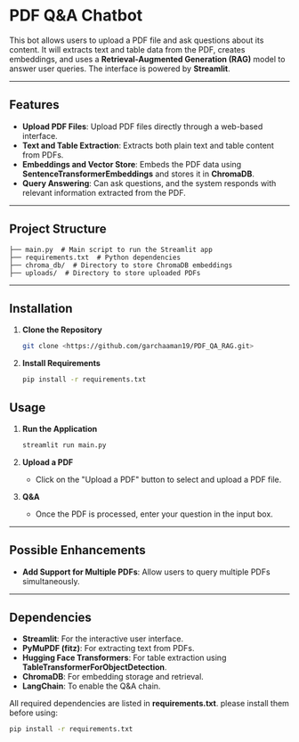 # PDF Q&A Chatbot

This bot allows users to upload a PDF file and ask questions about its content. It will extracts text and table data from the PDF, creates embeddings, and uses a **Retrieval-Augmented Generation (RAG)** model to answer user queries. The interface is powered by **Streamlit**.

---

## **Features**
- **Upload PDF Files**: Upload PDF files directly through a web-based interface.
- **Text and Table Extraction**: Extracts both plain text and table content from PDFs.
- **Embeddings and Vector Store**: Embeds the PDF data using **SentenceTransformerEmbeddings** and stores it in **ChromaDB**.
- **Query Answering**: Can ask questions, and the system responds with relevant information extracted from the PDF.

---

## **Project Structure**
```
├── main.py  # Main script to run the Streamlit app
├── requirements.txt  # Python dependencies
├── chroma_db/  # Directory to store ChromaDB embeddings
├── uploads/  # Directory to store uploaded PDFs
```

---

## **Installation**

1. **Clone the Repository**
   ```bash
   git clone <https://github.com/garchaaman19/PDF_QA_RAG.git>
   ```

2. **Install Requirements**
   ```bash
   pip install -r requirements.txt
   ```


## **Usage**

1. **Run the Application**
   ```bash
   streamlit run main.py
   ```

2. **Upload a PDF**
   - Click on the "Upload a PDF" button to select and upload a PDF file.

3. **Q&A**
   - Once the PDF is processed, enter your question in the input box.

---

## **Possible Enhancements**
- **Add Support for Multiple PDFs**: Allow users to query multiple PDFs simultaneously.

---

## **Dependencies**

- **Streamlit**: For the interactive user interface.
- **PyMuPDF (fitz)**: For extracting text from PDFs.
- **Hugging Face Transformers**: For table extraction using **TableTransformerForObjectDetection**.
- **ChromaDB**: For embedding storage and retrieval.
- **LangChain**: To enable the Q&A chain.

All required dependencies are listed in **requirements.txt**. please install them before using:
```bash
pip install -r requirements.txt
```
